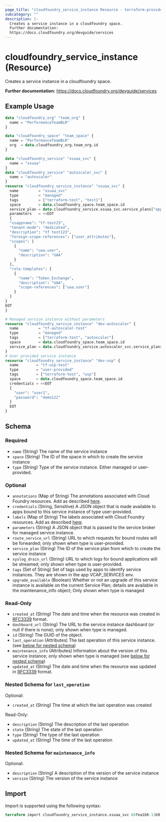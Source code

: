 ```yaml
---
page_title: "cloudfoundry_service_instance Resource - terraform-provider-cloudfoundry"
subcategory: ""
description: |-
  Creates a service instance in a cloudfoundry space.
  Further documentation:
  https://docs.cloudfoundry.org/devguide/services
---
```


# cloudfoundry_service_instance (Resource)

Creates a service instance in a cloudfoundry space.

__Further documentation:__
https://docs.cloudfoundry.org/devguide/services

## Example Usage

```terraform
data "cloudfoundry_org" "team_org" {
  name = "PerformanceTeamBLR"
}

data "cloudfoundry_space" "team_space" {
  name = "PerformanceTeamBLR"
  org  = data.cloudfoundry_org.team_org.id
}

data "cloudfoundry_service" "xsuaa_svc" {
  name = "xsuaa"
}
data "cloudfoundry_service" "autoscaler_svc" {
  name = "autoscaler"
}
resource "cloudfoundry_service_instance" "xsuaa_svc" {
  name         = "xsuaa_svc"
  type         = "managed"
  tags         = ["terraform-test", "test1"]
  space        = data.cloudfoundry_space.team_space.id
  service_plan = data.cloudfoundry_service.xsuaa_svc.service_plans["application"]
  parameters   = <<EOT
  {
  "xsappname": "tf-test23",
  "tenant-mode": "dedicated",
  "description": "tf test123",
  "foreign-scope-references": ["user_attributes"],
  "scopes": [
    {
      "name": "uaa.user",
      "description": "UAA"
    }
  ],
  "role-templates": [
    {
      "name": "Token_Exchange",
      "description": "UAA",
      "scope-references": ["uaa.user"]
    }
  ]
}
EOT
}

# Managed service instance without parameters
resource "cloudfoundry_service_instance" "dev-autoscaler" {
  name         = "tf-autoscaler-test"
  type         = "managed"
  tags         = ["terraform-test", "autoscaler"]
  space        = data.cloudfoundry_space.team_space.id
  service_plan = data.cloudfoundry_service.autoscaler_svc.service_plans["standard"]
}
# User provided service instance
resource "cloudfoundry_service_instance" "dev-usp" {
  name        = "tf-usp-test"
  type        = "user-provided"
  tags        = ["terraform-test", "usp"]
  space       = data.cloudfoundry_space.team_space.id
  credentials = <<EOT
  {
    "user": "user1",
    "password": "demo122"
  }
  EOT
}
```

<!-- schema generated by tfplugindocs -->
## Schema

### Required

- `name` (String) The name of the service instance
- `space` (String) The ID of the space in which to create the service instance
- `type` (String) Type of the service instance. Either managed or user-provided.

### Optional

- `annotations` (Map of String) The annotations associated with Cloud Foundry resources. Add as described [here](https://docs.cloudfoundry.org/adminguide/metadata.html#-view-metadata-for-an-object).
- `credentials` (String, Sensitive) A JSON object that is made available to apps bound to this service instance of type user-provided.
- `labels` (Map of String) The labels associated with Cloud Foundry resources. Add as described [here](https://docs.cloudfoundry.org/adminguide/metadata.html#-view-metadata-for-an-object).
- `parameters` (String) A JSON object that is passed to the service broker for managed service instance.
- `route_service_url` (String) URL to which requests for bound routes will be forwarded; only shown when type is user-provided.
- `service_plan` (String) The ID of the service plan from which to create the service instance
- `syslog_drain_url` (String) URL to which logs for bound applications will be streamed; only shown when type is user-provided.
- `tags` (Set of String) Set of tags used by apps to identify service instances. They are shown in the app VCAP_SERVICES env.
- `upgrade_available` (Boolean) Whether or not an upgrade of this service instance is available on the current Service Plan; details are available in the maintenance_info object; Only shown when type is managed

### Read-Only

- `created_at` (String) The date and time when the resource was created in [RFC3339](https://www.ietf.org/rfc/rfc3339.txt) format.
- `dashboard_url` (String) The URL to the service instance dashboard (or null if there is none); only shown when type is managed.
- `id` (String) The GUID of the object.
- `last_operation` (Attributes) The last operation of this service instance. (see [below for nested schema](#nestedatt--last_operation))
- `maintenance_info` (Attributes) Information about the version of this service instance; only shown when type is managed (see [below for nested schema](#nestedatt--maintenance_info))
- `updated_at` (String) The date and time when the resource was updated in [RFC3339](https://www.ietf.org/rfc/rfc3339.txt) format.

<a id="nestedatt--last_operation"></a>
### Nested Schema for `last_operation`

Optional:

- `created_at` (String) The time at which the last operation was created

Read-Only:

- `description` (String) The description of the last operation
- `state` (String) The state of the last operation
- `type` (String) The type of the last operation
- `updated_at` (String) The time of the last operation


<a id="nestedatt--maintenance_info"></a>
### Nested Schema for `maintenance_info`

Optional:

- `description` (String) A description of the version of the service instance
- `version` (String) The version of the service instance

## Import

Import is supported using the following syntax:

```terraform
terraform import cloudfoundry_service_instance.xsuaa_svc 68fea1b6-11b9-4737-ad79-74e49832533f
```